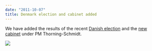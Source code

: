 ```yaml
---
date: "2011-10-07"
title: Denmark election and cabinet added
---
```


We have added the results of the recent [Danish election](http://dev.parlgov.org/data/dnk/election-parliament/2011-09-15/) and the [new cabinet](http://dev.parlgov.org/data/dnk/cabinet-party/2011-10-02/) under PM Thorning-Schmidt.

![](/images/parliament-sweden.jpg)
